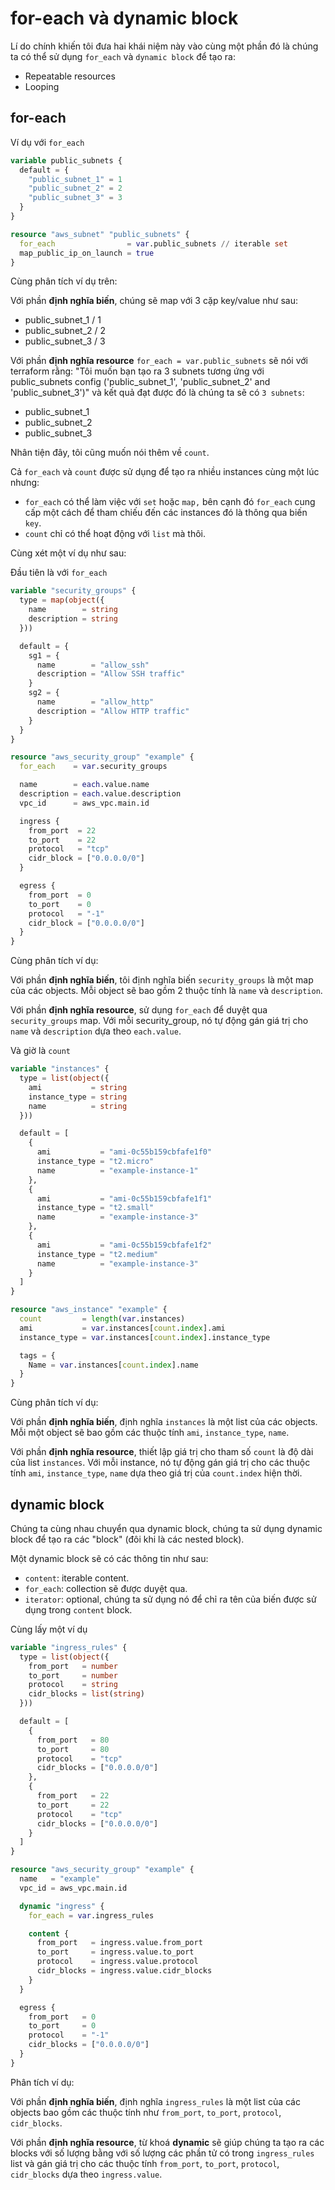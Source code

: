 # for-each và dynamic block

Lí do chính khiến tôi đưa hai khái niệm này vào cùng một phần đó là chúng ta có thể sử dụng `for_each` và `dynamic block` để tạo ra:

- Repeatable resources
- Looping

## for-each

Ví dụ với `for_each`

```tf
variable public_subnets {
  default = {
    "public_subnet_1" = 1
    "public_subnet_2" = 2
    "public_subnet_3" = 3
  }
}

resource "aws_subnet" "public_subnets" {
  for_each                = var.public_subnets // iterable set
  map_public_ip_on_launch = true
}
```

Cùng phân tích ví dụ trên:

Với phần **định nghĩa biến**, chúng sẽ map với 3 cặp key/value như sau:

- public_subnet_1 / 1
- public_subnet_2 / 2
- public_subnet_3 / 3

Với phần **định nghĩa resource** `for_each = var.public_subnets` sẽ nói với terraform rằng: "Tôi muốn bạn tạo ra 3 subnets tương ứng với public_subnets config ('public_subnet_1', 'public_subnet_2' and 'public_subnet_3')" và kết quả đạt được đó là chúng ta sẽ có `3 subnets`:

- public_subnet_1
- public_subnet_2
- public_subnet_3

Nhân tiện đây, tôi cũng muốn nói thêm về `count`.

Cả `for_each` và `count` được sử dụng để tạo ra nhiều instances cùng một lúc nhưng:

- `for_each` có thể làm việc với `set` hoặc `map,` bên cạnh đó `for_each` cung cấp một cách để tham chiếu đến các instances đó là thông qua biến `key`.
- `count` chỉ có thể hoạt động với `list` mà thôi.

Cùng xét một ví dụ như sau:

Đầu tiên là với `for_each`

```tf
variable "security_groups" {
  type = map(object({
    name        = string
    description = string
  }))

  default = {
    sg1 = {
      name        = "allow_ssh"
      description = "Allow SSH traffic"
    }
    sg2 = {
      name        = "allow_http"
      description = "Allow HTTP traffic"
    }
  }
}

resource "aws_security_group" "example" {
  for_each    = var.security_groups

  name        = each.value.name
  description = each.value.description
  vpc_id      = aws_vpc.main.id

  ingress {
    from_port  = 22
    to_port    = 22
    protocol   = "tcp"
    cidr_block = ["0.0.0.0/0"]
  }

  egress {
    from_port  = 0
    to_port    = 0
    protocol   = "-1"
    cidr_block = ["0.0.0.0/0"]
  }
}
```

Cùng phân tích ví dụ:

Với phần **định nghĩa biến**, tôi định nghĩa biến `security_groups` là một map của các objects. Mỗi object sẽ bao gồm 2 thuộc tính là `name` và `description`.

Với phần **định nghĩa resource**, sử dụng `for_each` để duyệt qua `security_groups` map. Với mỗi security_group, nó tự động gán giá trị cho `name` và `description` dựa theo `each.value`.

Và giờ là `count`

```tf
variable "instances" {
  type = list(object({
    ami           = string
    instance_type = string
    name          = string
  }))

  default = [
    {
      ami           = "ami-0c55b159cbfafe1f0"
      instance_type = "t2.micro"
      name          = "example-instance-1"
    },
    {
      ami           = "ami-0c55b159cbfafe1f1"
      instance_type = "t2.small"
      name          = "example-instance-3"
    },
    {
      ami           = "ami-0c55b159cbfafe1f2"
      instance_type = "t2.medium"
      name          = "example-instance-3"
    }
  ]
}

resource "aws_instance" "example" {
  count         = length(var.instances)
  ami           = var.instances[count.index].ami
  instance_type = var.instances[count.index].instance_type

  tags = {
    Name = var.instances[count.index].name
  }
}
```

Cùng phân tích ví dụ:

Với phần **định nghĩa biến**, định nghĩa `instances` là một list của các objects. Mỗi một object sẽ bao gồm các thuộc tính `ami`, `instance_type`, `name`.

Với phần **định nghĩa resource**, thiết lập giá trị cho tham số `count` là độ dài của list `instances`. Với mỗi instance, nó tự động gán giá trị cho các thuộc tính `ami`, `instance_type`, `name` dựa theo giá trị của `count.index` hiện thời.

## dynamic block

Chúng ta cùng nhau chuyển qua dynamic block, chúng ta sử dụng dynamic block để tạo ra các "block" (đôi khi là các nested block).

Một dynamic block sẽ có các thông tin như sau:

- `content`: iterable content.
- `for_each`: collection sẽ được duyệt qua.
- `iterator`: optional, chúng ta sử dụng nó để chỉ ra tên của biến được sử dụng trong `content` block.

Cùng lấy một ví dụ

```tf
variable "ingress_rules" {
  type = list(object({
    from_port   = number
    to_port     = number
    protocol    = string
    cidr_blocks = list(string)
  }))

  default = [
    {
      from_port   = 80
      to_port     = 80
      protocol    = "tcp"
      cidr_blocks = ["0.0.0.0/0"]
    },
    {
      from_port   = 22
      to_port     = 22
      protocol    = "tcp"
      cidr_blocks = ["0.0.0.0/0"]
    }
  ]
}

resource "aws_security_group" "example" {
  name   = "example"
  vpc_id = aws_vpc.main.id

  dynamic "ingress" {
    for_each = var.ingress_rules

    content {
      from_port   = ingress.value.from_port
      to_port     = ingress.value.to_port
      protocol    = ingress.value.protocol
      cidr_blocks = ingress.value.cidr_blocks
    }
  }

  egress {
    from_port   = 0
    to_port     = 0
    protocol    = "-1"
    cidr_blocks = ["0.0.0.0/0"]
  }
}
```

Phân tích ví dụ:

Với phần **định nghĩa biến**, định nghĩa `ingress_rules` là một list của các objects bao gồm các thuộc tính như `from_port`, `to_port`, `protocol`, `cidr_blocks`.

Với phần **định nghĩa resource**, từ khoá **dynamic** sẽ giúp chúng ta tạo ra các blocks với số lượng bằng với số lượng các phần tử có trong `ingress_rules` list và gán giá trị cho các thuộc tính `from_port`, `to_port`, `protocol`, `cidr_blocks` dựa theo `ingress.value`.
